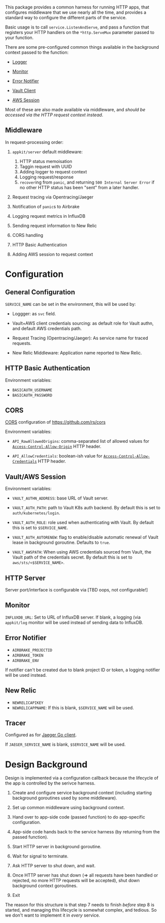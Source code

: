 This package provides a common harness for running HTTP apps, that
configures middleware that we use nearly all the time, and provides a
standard way to configure the different parts of the service.

Basic usage is to call `service.ListenAndServe`, and pass a function
that registers your HTTP handlers on the `*http.ServeMux` parameter
passed to your function.

There are some pre-configured common things available in the background context
passed to the function:

* [Logger](../log)

* [Monitor](../monitoring)

* [Error Notifier](../errornotifier)

* [Vault Client](../credentials/vault)

* [AWS Session](../credentials/aws)

Most of these are also made available via middleware, and *should be
accessed via the HTTP request context instead*.

## Middleware

In request-processing order:

1. `appkit/server` default middleware:

   1. HTTP status memoisation
   2. Taggin request with UUID
   3. Adding logger to request context
   4. Logging request/response
   5. `recover`ing from `panic`, and returning `500 Internal Server
      Error` if no other HTTP status has been "sent" from a later
      handler.

2. Request tracing via Opentracing/Jaeger
3. Notification of `panic`s to Airbrake
4. Logging request metrics in InfluxDB
5. Sending request information to New Relic
6. CORS handling
7. HTTP Basic Authentication
8. Adding AWS session to request context

# Configuration

## General Configuration

`SERVICE_NAME` can be set in the environment, this will be used by:

* Loggger: as `svc` field.

* Vault+AWS client credentials sourcing: as default role for Vault
  authn, and default AWS credentials path.

* Request Tracing (Opentracing/Jaeger): As service name for traced
  requests.

* New Relic Middleware: Application name reported to New Relic.

## HTTP Basic Authentication

Environment variables:

* `BASICAUTH_USERNAME`
* `BASICAUTH_PASSWORD`

## CORS

[CORS](https://developer.mozilla.org/en-US/docs/Web/HTTP/CORS)
configuration of https://github.com/rs/cors

Environment variables:

* `API_RawAllowedOrigins`: comma-separated list of allowed values for
  [`Access-Control-Allow-Origin`](https://developer.mozilla.org/en-US/docs/Web/HTTP/CORS#Access-Control-Allow-Origin)
  HTTP header.

* `API_AllowCredentials`: boolean-ish value for
  [`Access-Control-Allow-Credentials`](https://developer.mozilla.org/en-US/docs/Web/HTTP/CORS#Access-Control-Allow-Credentials)
  HTTP header.

## Vault/AWS Session
    
Environment variables:
    
* `VAULT_AUTHN_ADDRESS`: base URL of Vault server.

* `VAULT_AUTH_PATH`: path to Vault K8s auth backend. By default this
  is set to `auth/kubernetes/login`.

* `VAULT_AUTH_ROLE`: role used when authenticating with Vault. By
default this is set to `$SERVICE_NAME`.

* `VAULT_AUTH_AUTORENEW`: flag to enable/disable automatic renewal of
  Vault lease in background goroutine. Defaults to `true`.

* `VAULT_AWSPATH`: When using AWS credentials sourced from Vault, the
Vault path of the credentials secret. By default this is set to
`aws/sts/<$SERVICE_NAME>`.

## HTTP Server

Server port/interface is configurable via [TBD oops, not configurable!]

## Monitor

`INFLUXDB_URL`: Set to URL of InfluxDB server. If blank, a logging
(via `appkit/log` monitor will be used instead of sending data to
InfluxDB.

## Error Notifier

* `AIRBRAKE_PROJECTID`
* `AIRBRAKE_TOKEN`
* `AIRBRAKE_ENV`

If notifier can't be created due to blank project ID or token, a
logging notifier will be used instead.

## New Relic

* `NEWRELICAPIKEY`
* `NEWRELICAPPNAME`: If this is blank, `$SERVICE_NAME` will be used.

## Tracer

Configured as for [Jaeger Go
client](https://github.com/jaegertracing/jaeger-client-go). 

If `JAEGER_SERVICE_NAME` is blank, `$SERVICE_NAME` will be used.


# Design Background

Design is implemented via a configuration callback because the
lifecycle of the app is controlled by the serivce harness.

1. Create and configure service background context (including starting
   background goroutines used by some middleware).

2. Set up common middleware using background context.

3. Hand over to app-side code (passed function) to do app-specific
   configuration.

4. App-side code hands back to the service harness (by returning from
   the passed function).

5. Start HTTP server in background goroutine.

6. Wait for signal to terminate.

7. Ask HTTP server to shut down, and wait.

8. Once HTTP server has shut down (=> all requests have been handled
   or rejected, no more HTTP requests will be accepted), shut down
   background context goroutines.

9. Exit

The reason for this structure is that step 7 needs to finish *before*
step 8 is started, and managing this lifecycle is somewhat complex,
and tedious. So we don't want to implement it in *every* service.
